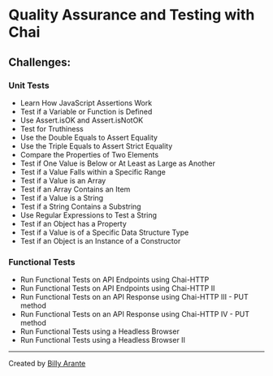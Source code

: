 # Quality Assurance and Testing with Chai

## Challenges:

### Unit Tests

- Learn How JavaScript Assertions Work
- Test if a Variable or Function is Defined
- Use Assert.isOK and Assert.isNotOK
- Test for Truthiness
- Use the Double Equals to Assert Equality
- Use the Triple Equals to Assert Strict Equality
- Compare the Properties of Two Elements
- Test if One Value is Below or At Least as Large as Another
- Test if a Value Falls within a Specific Range
- Test if a Value is an Array
- Test if an Array Contains an Item
- Test if a Value is a String
- Test if a String Contains a Substring
- Use Regular Expressions to Test a String
- Test if an Object has a Property
- Test if a Value is of a Specific Data Structure Type
- Test if an Object is an Instance of a Constructor

### Functional Tests

- Run Functional Tests on API Endpoints using Chai-HTTP
- Run Functional Tests on API Endpoints using Chai-HTTP II
- Run Functional Tests on an API Response using Chai-HTTP III - PUT method
- Run Functional Tests on an API Response using Chai-HTTP IV - PUT method
- Run Functional Tests using a Headless Browser
- Run Functional Tests using a Headless Browser II

---

Created by [Billy Arante](http://arantebw.github.io)
